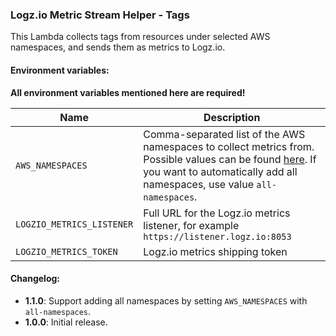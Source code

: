 ### Logz.io Metric Stream Helper - Tags

This Lambda collects tags from resources under selected AWS namespaces, and sends them as metrics to Logz.io.

#### Environment variables:

**All environment variables mentioned here are required!**

| Name                      | Description                                                                                                                                                                                                                                                                                |
|---------------------------|--------------------------------------------------------------------------------------------------------------------------------------------------------------------------------------------------------------------------------------------------------------------------------------------|
| `AWS_NAMESPACES`          | Comma-separated list of the AWS namespaces to collect metrics from. Possible values can be found [here](https://docs.aws.amazon.com/AmazonCloudWatch/latest/monitoring/aws-services-cloudwatch-metrics.html). If you want to automatically add all namespaces, use value `all-namespaces`. |
| `LOGZIO_METRICS_LISTENER` | Full URL for the Logz.io metrics listener, for example `https://listener.logz.io:8053`                                                                                                                                                                                                     |
| `LOGZIO_METRICS_TOKEN`    | Logz.io metrics shipping token                                                                                                                                                                                                                                                             |


#### Changelog:

- **1.1.0**: Support adding all namespaces by setting `AWS_NAMESPACES` with `all-namespaces`.
- **1.0.0**: Initial release.
